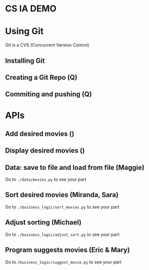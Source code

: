 CS IA DEMO
===

# Using Git

Git is a CVS (Concurrent Version Control)
## Installing Git

## Creating a Git Repo (Q)

## Commiting and pushing (Q)

# APIs

## Add desired movies (<Done>)

## Display desired movies (<Done>)

## Data: save to file and load from file (Maggie)
Go to `./data/movies.py` to see your part

## Sort desired movies (Miranda, Sara)
Go to `./business_logic/sort_movies.py` to see your part

## Adjust sorting (Michael)
Go to `./business_logic/adjust_sort.py` to see your part

## Program suggests movies (Eric & Mary)
Go to `/business_logic/suggest_movie.py` to see your part

